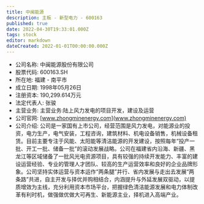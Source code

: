 ```yaml
---
title: 中闽能源
description: 主板 - 新型电力 - 600163
published: true
date: 2022-04-30T19:33:01.000Z
tags: stock
editor: markdown
dateCreated: 2022-01-01T00:00:00.000Z
---
```


- 公司名称: 中闽能源股份有限公司
- 股票代码: 600163.SH
- 所在地: 福建 - 南平市
- 成立日期: 1998年05月26日
- 注册资本: 190,299.614万元
- 法定代表人: 张骏
- 主营业务: 主营业务:陆上风力发电的项目开发，建设及运营
- 公司官网: [www.zhongminenergy.com](www.zhongminenergy.com)
- 公司介绍: 公司是一家国有上市公司，经营范围是风力发电，对能源业的投资，电力生产，电气安装，工程咨询，建筑材料、机电设备销售，机械设备租赁。目前主要专注于风能、太阳能等清洁能源的开发建设，按照每年“投产一批、开工一批、储备一批”的滚动发展战略。公司在福建省内沿海、新疆、黑龙江等区域储备了一批风光电资源项目，具有较强的持续开发能力、丰富的建设运营经验、专业的管理人才团队、较高的生产运营效率和良好的企业品牌形象。公司坚持实体运营与资本运作“两条腿”并行、省内发展与走出去发展“两条路”共进，自主开发与择优并购相结合，内涵提升与外延发展双驱动，以提质增效为主线，充分利用资本市场平台，把握绿色清洁能源发展和电力体制改革有利时机，做强做优做大可再生、新能源主业，择机进入高端产业。



